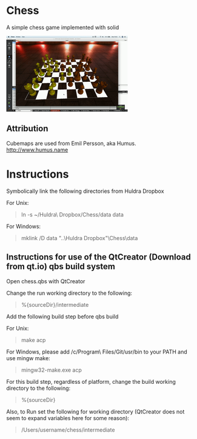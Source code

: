 # Chess

A simple chess game implemented with solid

![Alt Text](output.gif)

## Attribution

Cubemaps are used from Emil Persson, aka Humus.
http://www.humus.name

# Instructions

Symbolically link the following directories from Huldra Dropbox

For Unix:

> ln -s ~/Huldra\ Dropbox/Chess/data data

For Windows:

> mklink /D data "..\Huldra Dropbox"\Chess\data

## Instructions for use of the QtCreator (Download from qt.io) qbs build system

Open chess.qbs with QtCreator

Change the run working directory to the following:

> %{sourceDir}/intermediate

Add the following build step before qbs build

For Unix:

> make acp

For Windows, please add /c/Program\ Files/Git/usr/bin to your PATH and use mingw make:

> mingw32-make.exe acp

For this build step, regardless of platform, change the build working directory to the following:

> %{sourceDir}

Also, to Run set the following for working directory (QtCreator does not seem to expand variables here for some reason):

> /Users/username/chess/intermediate
